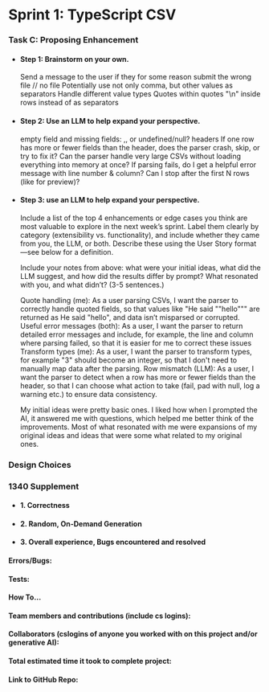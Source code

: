 # Sprint 1: TypeScript CSV

### Task C: Proposing Enhancement

- #### Step 1: Brainstorm on your own.
    Send a message to the user if they for some reason submit the wrong file // no file
    Potentially use not only comma, but other values as separators
    Handle different value types 
    Quotes within quotes 
    "\n" inside rows instead of as separators

- #### Step 2: Use an LLM to help expand your perspective.
    empty field and missing fields: ,, or undefined/null?
    headers
    If one row has more or fewer fields than the header, does the parser crash, skip, or try to fix it?
    Can the parser handle very large CSVs without loading everything into memory at once?
    If parsing fails, do I get a helpful error message with line number & column?
    Can I stop after the first N rows (like for preview)?

- #### Step 3: use an LLM to help expand your perspective.

    Include a list of the top 4 enhancements or edge cases you think are most valuable to explore in the next week’s sprint. Label them clearly by category (extensibility vs. functionality), and include whether they came from you, the LLM, or both. Describe these using the User Story format—see below for a definition. 

    Include your notes from above: what were your initial ideas, what did the LLM suggest, and how did the results differ by prompt? What resonated with you, and what didn’t? (3-5 sentences.) 

    Quote handling (me):
    As a user parsing CSVs, I want the parser to correctly handle quoted fields, so that values like "He said ""hello""" are returned as He said "hello", and data isn’t misparsed or corrupted.
    Useful error messages (both):
    As a user, I want the parser to return detailed error messages and include, for example, the line and column where parsing failed, so that it is easier for me to correct these issues
    Transform types (me):
    As a user, I want the parser to transform types, for example "3" should become an integer, so that I don't need to manually map data after the parsing.
    Row mismatch (LLM):
    As a user, I want the parser to detect when a row has more or fewer fields than the header, so that I can choose what action to take (fail, pad with null, log a warning etc.) to ensure data consistency.

    My initial ideas were pretty basic ones. I liked how when I prompted the AI, it answered me with questions, which helped me better think of the improvements. Most of what resonated with me were expansions of my original ideas and ideas that were some what related to my original ones.


### Design Choices

### 1340 Supplement

- #### 1. Correctness

- #### 2. Random, On-Demand Generation

- #### 3. Overall experience, Bugs encountered and resolved
#### Errors/Bugs:
#### Tests:
#### How To…

#### Team members and contributions (include cs logins):

#### Collaborators (cslogins of anyone you worked with on this project and/or generative AI):
#### Total estimated time it took to complete project:
#### Link to GitHub Repo:  
